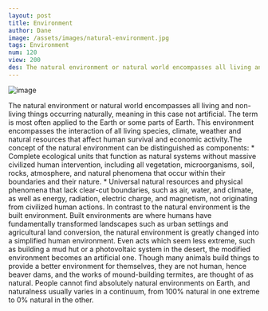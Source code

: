 ```yaml
---
layout: post
title: Environment
author: Dane
image: /assets/images/natural-environment.jpg
tags: Environment
num: 120
view: 200
des: The natural environment or natural world encompasses all living and non-living things occurring naturally, meaning in this case not artificial.
---
```


<img class="image" src="/assets/images/natural-environment.jpg" alt="image">


The natural environment or natural world encompasses all living and non-living things occurring naturally, meaning in this case not artificial. The term is most often applied to the Earth or some parts of Earth. This environment encompasses the interaction of all living species, climate, weather and natural resources that affect human survival and economic activity.The concept of the natural environment can be distinguished as components: * Complete ecological units that function as natural systems without massive civilized human intervention, including all vegetation, microorganisms, soil, rocks, atmosphere, and natural phenomena that occur within their boundaries and their nature. * Universal natural resources and physical phenomena that lack clear-cut boundaries, such as air, water, and climate, as well as energy, radiation, electric charge, and magnetism, not originating from civilized human actions. In contrast to the natural environment is the built environment. Built environments are where humans have fundamentally transformed landscapes such as urban settings and agricultural land conversion, the natural environment is greatly changed into a simplified human environment. Even acts which seem less extreme, such as building a mud hut or a photovoltaic system in the desert, the modified environment becomes an artificial one. Though many animals build things to provide a better environment for themselves, they are not human, hence beaver dams, and the works of mound-building termites, are thought of as natural. People cannot find absolutely natural environments on Earth, and naturalness usually varies in a continuum, from 100% natural in one extreme to 0% natural in the other.